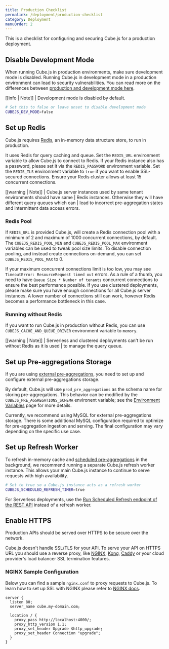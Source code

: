 ```yaml
---
title: Production Checklist
permalink: /deployment/production-checklist
category: Deployment
menuOrder: 2
---
```


This is a checklist for configuring and securing Cube.js for a production
deployment.

## Disable Development Mode

When running Cube.js in production environments, make sure development mode is
disabled. Running Cube.js in development mode in a production environment can
lead to security vulnerabilities. You can read more on the differences between
[production and development mode here][link-cubejs-dev-vs-prod].

[link-cubejs-dev-vs-prod]: /configuration/overview#development-mode

[[info | Note]]
| Development mode is disabled by default.

```bash
# Set this to false or leave unset to disable development mode
CUBEJS_DEV_MODE=false
```

## Set up Redis

Cube.js requires [Redis](https://redis.io/), an in-memory data structure store,
to run in production.

It uses Redis for query caching and queue. Set the `REDIS_URL` environment
variable to allow Cube.js to connect to Redis. If your Redis instance also has
a password, please set it via the `REDIS_PASSWORD` environment variable. Set
the `REDIS_TLS` environment variable to `true` if you want to enable
SSL-secured connections. Ensure your Redis cluster allows at least 15
concurrent connections.

[[warning | Note]]
| Cube.js server instances used by same tenant environments should have same
| Redis instances. Otherwise they will have different query queues which can
| lead to incorrect pre-aggregation states and intermittent data access errors.

### Redis Pool

If `REDIS_URL` is provided Cube.js, will create a Redis connection pool with a
minimum of 2 and maximum of 1000 concurrent connections, by default.
The `CUBEJS_REDIS_POOL_MIN` and `CUBEJS_REDIS_POOL_MAX` environment variables
can be used to tweak pool size limits. To disable connection pooling, and
instead create connections on-demand, you can set `CUBEJS_REDIS_POOL_MAX` to 0.

If your maximum concurrent connections limit is too low, you may see
`TimeoutError: ResourceRequest timed out` errors. As a rule of a thumb, you
need to have `Queue Size * Number of tenants` concurrent connections to ensure
the best performance possible. If you use clustered deployments, please make
sure you have enough connections for all Cube.js server instances. A lower
number of connections still can work, however Redis becomes a performance
bottleneck in this case.

### Running without Redis

If you want to run Cube.js in production without Redis, you can use
`CUBEJS_CACHE_AND_QUEUE_DRIVER` environment variable to `memory`.

[[warning | Note]]
| Serverless and clustered deployments can't be run without Redis as it is used
| to manage the query queue.

## Set up Pre-aggregations Storage

If you are using [external pre-aggregations][link-pre-aggregations], you need
to set up and configure external pre-aggregations storage.

[link-pre-aggregations]: /pre-aggregations#external-pre-aggregations

By default, Cube.js will use `prod_pre_aggregations` as the schema name for
storing pre-aggregations. This behavior can be modified by the
`CUBEJS_PRE_AGGREGATIONS_SCHEMA` environent variable; see the [Environment
Variables][ref-env-vars-general] page for more details.

[ref-env-vars-general]: /reference/environment-variables#general

Currently, we recommend using MySQL for external pre-aggregations storage.
There is some additional MySQL configuration required to optimize for
pre-aggregation ingestion and serving. The final configuration may vary
depending on the specific use case.

## Set up Refresh Worker

To refresh in-memory cache and [scheduled pre-aggregations][link-scheduled-refresh] in the background, we
recommend running a separate Cube.js refresh worker instance. This allows your main Cube.js instance
to continue to serve requests with high availability.

[link-scheduled-refresh]: /pre-aggregations#scheduled-refresh

```bash
# Set to true so a Cube.js instance acts as a refresh worker
CUBEJS_SCHEDULED_REFRESH_TIMER=true
```

For Serverless deployments, use the [Run Scheduled Refresh endpoint of the REST API](rest-api#api-reference-v-1-run-scheduled-refresh) instead of a refresh worker.

## Enable HTTPS

Production APIs should be served over HTTPS to be secure over the network.

Cube.js doesn't handle SSL/TLS for your API. To serve your API on HTTPS URL you
should use a reverse proxy, like [NGINX][link-nginx], [Kong][link-kong],
[Caddy][link-caddy] or your cloud provider's load balancer SSL termination
features.

[link-nginx]: https://www.nginx.com/
[link-kong]: https://konghq.com/kong/
[link-caddy]: https://caddyserver.com/

### NGINX Sample Configuration

Below you can find a sample `nginx.conf` to proxy requests to Cube.js. To learn
how to set up SSL with NGINX please refer to [NGINX docs][link-nginx-docs].

[link-nginx-docs]: https://nginx.org/en/docs/http/configuring_https_servers.html

```nginx
server {
  listen 80;
  server_name cube.my-domain.com;

  location / {
    proxy_pass http://localhost:4000/;
    proxy_http_version 1.1;
    proxy_set_header Upgrade $http_upgrade;
    proxy_set_header Connection "upgrade";
  }
}
```
